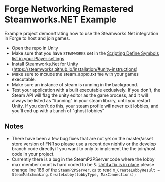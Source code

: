 # Forge Networking Remastered Steamworks.NET Example

Example project demonstrating how to use the Steamworks.Net integration in Forge to host and join games.

* Open the repo in Unity
* Make sure that you have `STEAMWORKS` set in the [Scripting Define Symbols list in your Player settings](https://docs.unity3d.com/Manual/PlatformDependentCompilation.html)
* Install Steamworks.Net for Unity (https://steamworks.github.io/installation/#unity-instructions)
* Make sure to include the steam_appid.txt file with your games executable.
* Make sure an instance of steam is running in the background.
* Test your application with a built executable exclusively. If you don't, the Steam API will flag the unity editor as the game process, and it will always be listed as "Running" in your steam library, until you restart Unity. If you don't do this, your steam profile will never exit lobbies, and you'll end up with a bunch of "ghost lobbies"

## Notes
* There have been a few bug fixes that are not yet on the master/asset store version of FNR so please use a recent dev nightly or the develop branch code directly if you want to only to implement the the join/host code in your project. 
* Currently there is a bug in the SteamP2PServer code where the lobby max member count is hard coded to be `5`.
[Until a fix is in place](https://github.com/BeardedManStudios/ForgeNetworkingRemastered/pull/284) please change line 186 of the `SteamP2PServer.cs` to read
  `m_CreateLobbyResult = SteamMatchmaking.CreateLobby(lobbyType, MaxConnections);` 
